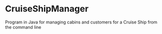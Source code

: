 # CruiseShipManager
Program in Java for managing cabins and customers for a Cruise Ship from the command line
